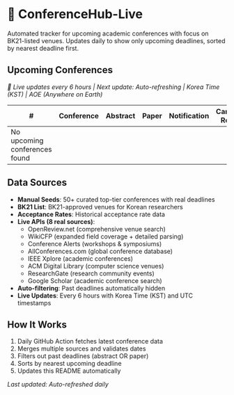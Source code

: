 # 📅 ConferenceHub-Live

Automated tracker for upcoming academic conferences with focus on BK21-listed venues. Updates daily to show only upcoming deadlines, sorted by nearest deadline first.

## Upcoming Conferences
*🔄 Live updates every 6 hours | Next update: Auto-refreshing | Korea Time (KST) | AOE (Anywhere on Earth)*

<!-- BEGIN:UPCOMING-CONFS -->
| # | Conference | Abstract | Paper | Notification | Camera-Ready | Event | Location | Website | Acceptance | Tags |
|---|---|---|---|---|---|---|---|---|---|---|
| No upcoming conferences found | | | | | | | | | | |
<!-- END:UPCOMING-CONFS -->

## Data Sources
- **Manual Seeds**: 50+ curated top-tier conferences with real deadlines
- **BK21 List**: BK21-approved venues for Korean researchers  
- **Acceptance Rates**: Historical acceptance rate data
- **Live APIs (8 real sources)**: 
  - OpenReview.net (comprehensive venue search)
  - WikiCFP (expanded field coverage + detailed parsing)
  - Conference Alerts (workshops & symposiums)
  - AllConferences.com (global conference database)
  - IEEE Xplore (academic conferences)
  - ACM Digital Library (computer science venues)
  - ResearchGate (research community events)
  - Google Scholar (academic conference search)
- **Auto-filtering**: Past deadlines automatically hidden
- **Live Updates**: Every 6 hours with Korea Time (KST) and UTC timestamps

## How It Works
1. Daily GitHub Action fetches latest conference data
2. Merges multiple sources and validates dates
3. Filters out past deadlines (abstract OR paper)
4. Sorts by nearest upcoming deadline
5. Updates this README automatically

*Last updated: Auto-refreshed daily*
